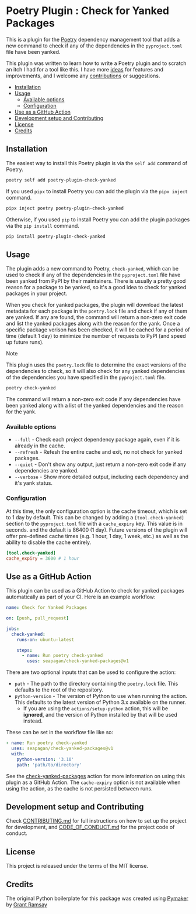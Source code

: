 # Poetry Plugin : Check for Yanked Packages <!-- omit in toc -->

This is a plugin for the [Poetry](https://python-poetry.org/) dependency
management tool that adds a new command to check if any of the dependencies in
the `pyproject.toml` file have been yanked.

This plugin was written to learn how to write a Poetry plugin and to scratch an
itch I had for a tool like this. I have more [ideas](TODO.md) for features and
improvements, and I welcome any [contributions](CONTRIBUTING.md) or suggestions.

- [Installation](#installation)
- [Usage](#usage)
  - [Available options](#available-options)
  - [Configuration](#configuration)
- [Use as a GitHub Action](#use-as-a-github-action)
- [Development setup and Contributing](#development-setup-and-contributing)
- [License](#license)
- [Credits](#credits)

## Installation

The easiest way to install this Poetry plugin is via the `self add` command of
Poetry.

```bash
poetry self add poetry-plugin-check-yanked
```

If you used `pipx` to install Poetry you can add the plugin via the `pipx
inject` command.

```bash
pipx inject poetry poetry-plugin-check-yanked
```

Otherwise, if you used `pip` to install Poetry you can add the plugin packages
via the `pip install` command.

```bash
pip install poetry-plugin-check-yanked
```

## Usage

The plugin adds a new command to Poetry, `check-yanked`, which can be used to
check if any of the dependencies in the `pyproject.toml` file have been yanked
from PyPI by their maintainers. There is usually a pretty good reason for a
package to be yanked, so it's a good idea to check for yanked packages in your
project.

When you check for yanked packages, the plugin will download the latest
metadata for each package in the `poetry.lock` file and check if any of them are
yanked. If any are found, the command will return a non-zero exit code and list
the yanked packages along with the reason for the yank. Once a specific package
verison has been checked, it will be cached for a period of time (default 1 day)
to minimize the number of requests to PyPI (and speed up future runs).

> [!NOTE]
> This plugin uses the `poetry.lock` file to determine the exact versions of
> the dependencies to check, so it will also check for any yanked dependencies
> of the dependencies you have specified in the `pyproject.toml` file.

```bash
poetry check-yanked
```

The command will return a non-zero exit code if any dependencies have been
yanked along with a list of the yanked dependencies and the reason for the yank.

### Available options

- `--full` - Check each project dependency package again, even if it is already
  in the cache.
- `--refresh` - Refesh the entire cache and exit, no not check for yanked
  packages.
- `--quiet` - Don't show any output, just return a non-zero exit code if any
  dependencies are yanked.
- `--verbose` - Show more detailed output, including each dependency and it's
  yank status.

### Configuration

At this time, the only configuration option is the cache timeout, which is set
to 1 day by default. This can be changed by adding a `[tool.check-yanked]`
section to the `pyproject.toml` file with a `cache_expiry` key. This value is
in seconds. and the default is 86400 (1 day). Future versions of the plugin will
offer pre-defined cache times (e.g. 1 hour, 1 day, 1 week, etc.) as well as the
ability to disable the cache entirely.

```toml
[tool.check-yanked]
cache_expiry = 3600 # 1 hour
```

## Use as a GitHub Action

This plugin can be used as a GitHub Action to check for yanked packages
automatically as part of your CI. Here is an example workflow:

```yaml
name: Check for Yanked Packages

on: [push, pull_request]

jobs:
  check-yanked:
    runs-on: ubuntu-latest

    steps:
      - name: Run poetry check-yanked
        uses: seapagan/check-yanked-packages@v1
```

There are two optional inputs that can be used to configure the action:

- `path` - The path to the directory containing the `poetry.lock` file. This
  defaults to the root of the repository.
- `python-version` - The version of Python to use when running the action. This
  defaults to the latest version of Python 3.x available on the runner.
  - If you are using the `actions/setup-python` action, this will be **ignored**,
  and the version of Python installed by that will be used instead.

These can be set in the workflow file like so:

```yaml
- name: Run poetry check-yanked
  uses: seapagan/check-yanked-packages@v1
  with:
    python-version: '3.10'
    path: 'path/to/directory'
```

See the
[check-yanked-packages](https://github.com/seapagan/check-yanked-packages)
action for more information on using this plugin as a GitHub Action. The
`cache-expiry` option is not available when using the action, as the cache is
not persisted between runs.

## Development setup and Contributing

Check [CONTRIBUTING.md](CONTRIBUTING.md) for full instructions on how to set up
the project for development, and [CODE_OF_CONDUCT.md](CODE_OF_CONDUCT.md) for
the project code of conduct.

## License

This project is released under the terms of the MIT license.

## Credits

The original Python boilerplate for this package was created using
[Pymaker](https://github.com/seapagan/py-maker) by [Grant
Ramsay](https://github.com/seapagan)
